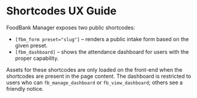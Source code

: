 # Shortcodes UX Guide

FoodBank Manager exposes two public shortcodes:

- `[fbm_form preset="slug"]` – renders a public intake form based on the given preset.
- `[fbm_dashboard]` – shows the attendance dashboard for users with the proper capability.

Assets for these shortcodes are only loaded on the front-end when the shortcodes are present in the page content. The dashboard is restricted to users who can `fb_manage_dashboard` or `fb_view_dashboard`; others see a friendly notice.


